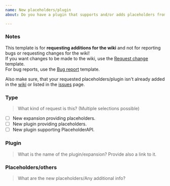 ```yaml
---
name: New placeholders/plugin
about: Do you have a plugin that supports and/or adds placeholders from/to PlaceholderAPI and that isn't on the wiki? Use this template!

---
```


[Request change]: https://github.com/PlaceholderAPI/PlaceholderAPI/issues/new?template=change_request.md
[Bug report]: https://github.com/PlaceholderAPI/PlaceholderAPI/issues/new?template=bug_report.md
[issues]: https://github.com/PlaceholderAPI/PlaceholderAPI/issues
[wiki]: https://github.com/PlaceholderAPI/PlaceholderAPI/wiki

### Notes
This template is for **requesting additions for the wiki** and not for reporting bugs or requesting changes for the wiki!  
If you want changes to be made to the wiki, use the [Request change] template.  
For bug reports, use the [Bug report] template.

Also make sure, that your requested placeholders/plugin isn't already added in the [wiki] or listed in the [issues] page.

### Type
> What kind of request is this? (Multiple selections possible)
<!-- Select the right option by replacing [ ] with [x] -->
<!-- For an update of an already listed plugin, use the "Request change" template -->

- [ ] New expansion providing placeholders.
- [ ] New plugin providing placeholders.
- [ ] New plugin supporting PlaceholderAPI.

### Plugin
> What is the name of the plugin/expansion?
> Provide also a link to it.
<!-- Please type below this line -->

### Placeholders/others
> What are the new placeholders/Any additional info?
<!-- Please type below this line -->
